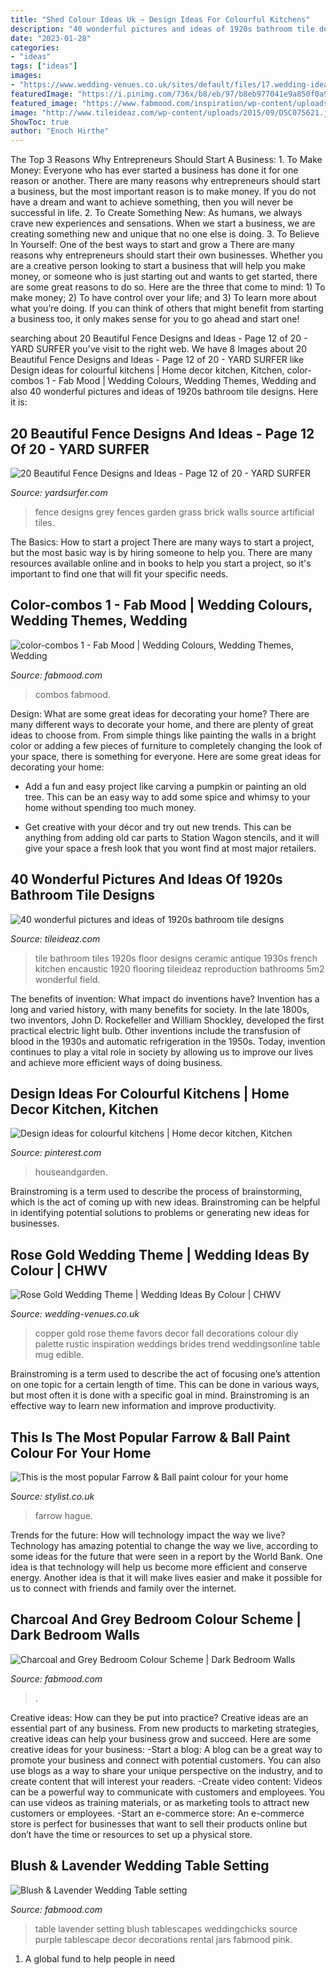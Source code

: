 ```yaml
---
title: "Shed Colour Ideas Uk ~ Design Ideas For Colourful Kitchens"
description: "40 wonderful pictures and ideas of 1920s bathroom tile designs"
date: "2023-01-28"
categories:
- "ideas"
tags: ["ideas"]
images:
- "https://www.wedding-venues.co.uk/sites/default/files/17.wedding-ideas-colour-rose-gold-wedding-theme.jpg"
featuredImage: "https://i.pinimg.com/736x/b8/eb/97/b8eb977041e9a850f0a95ace6bd743c1.jpg"
featured_image: "https://www.fabmood.com/inspiration/wp-content/uploads/2020/08/hex-colour-7.jpg"
image: "http://www.tileideaz.com/wp-content/uploads/2015/09/DSC075621.jpg"
ShowToc: true
author: "Enoch Hirthe"
---
```



The Top 3 Reasons Why Entrepreneurs Should Start A Business: 1. To Make Money: Everyone who has ever started a business has done it for one reason or another. There are many reasons why entrepreneurs should start a business, but the most important reason is to make money. If you do not have a dream and want to achieve something, then you will never be successful in life. 2. To Create Something New: As humans, we always crave new experiences and sensations. When we start a business, we are creating something new and unique that no one else is doing. 3. To Believe In Yourself: One of the best ways to start and grow a
There are many reasons why entrepreneurs should start their own businesses. Whether you are a creative person looking to start a business that will help you make money, or someone who is just starting out and wants to get started, there are some great reasons to do so. Here are the three that come to mind: 1) To make money; 2) To have control over your life; and 3) To learn more about what you’re doing. If you can think of others that might benefit from starting a business too, it only makes sense for you to go ahead and start one!

	

		
searching about 20 Beautiful Fence Designs and Ideas - Page 12 of 20 - YARD SURFER you've visit to the right web. We have 8 Images about 20 Beautiful Fence Designs and Ideas - Page 12 of 20 - YARD SURFER like Design ideas for colourful kitchens | Home decor kitchen, Kitchen, color-combos 1 - Fab Mood | Wedding Colours, Wedding Themes, Wedding and also 40 wonderful pictures and ideas of 1920s bathroom tile designs. Here it is:
		
    
## 20 Beautiful Fence Designs And Ideas - Page 12 Of 20 - YARD SURFER

<img loading=lazy src="http://yardsurfer.com/wp-content/uploads/2017/01/Fence-Designs-and-Ideas-12.jpg" onerror="this.onerror=null;this.src='https://tse4.mm.bing.net/th?id=OIP.tL3XiDAy2V2AW6QBwtH5UQHaKh&amp;pid=15.1';" alt="20 Beautiful Fence Designs and Ideas - Page 12 of 20 - YARD SURFER">

_Source: yardsurfer.com_

>fence designs grey fences garden grass brick walls source artificial tiles. 

	

The Basics: How to start a project
There are many ways to start a project, but the most basic way is by hiring someone to help you. There are many resources available online and in books to help you start a project, so it's important to find one that will fit your specific needs.

    
## Color-combos 1 - Fab Mood | Wedding Colours, Wedding Themes, Wedding

<img loading=lazy src="https://www.fabmood.com/wp-content/uploads/2020/04/color-combos-5.jpg" onerror="this.onerror=null;this.src='https://tse3.mm.bing.net/th?id=OIP.37oE3TqZADHV1KKIyw7_zwHaL6&amp;pid=15.1';" alt="color-combos 1 - Fab Mood | Wedding Colours, Wedding Themes, Wedding">

_Source: fabmood.com_

>combos fabmood. 

	

Design: What are some great ideas for decorating your home?
There are many different ways to decorate your home, and there are plenty of great ideas to choose from. From simple things like painting the walls in a bright color or adding a few pieces of furniture to completely changing the look of your space, there is something for everyone. Here are some great ideas for decorating your home: 
- Add a fun and easy project like carving a pumpkin or painting an old tree. This can be an easy way to add some spice and whimsy to your home without spending too much money. 

- Get creative with your décor and try out new trends. This can be anything from adding old car parts to Station Wagon stencils, and it will give your space a fresh look that you wont find at most major retailers.

    
## 40 Wonderful Pictures And Ideas Of 1920s Bathroom Tile Designs

<img loading=lazy src="http://www.tileideaz.com/wp-content/uploads/2015/09/DSC075621.jpg" onerror="this.onerror=null;this.src='https://tse1.mm.bing.net/th?id=OIP.FrHycJ4Fz6JW2h66ZFoNLQHaJ4&amp;pid=15.1';" alt="40 wonderful pictures and ideas of 1920s bathroom tile designs">

_Source: tileideaz.com_

>tile bathroom tiles 1920s floor designs ceramic antique 1930s french kitchen encaustic 1920 flooring tileideaz reproduction bathrooms 5m2 wonderful field. 

	

The benefits of invention: What impact do inventions have?
Invention has a long and varied history, with many benefits for society. In the late 1800s, two inventors, John D. Rockefeller and William Shockley, developed the first practical electric light bulb. Other inventions include the transfusion of blood in the 1930s and automatic refrigeration in the 1950s. Today, invention continues to play a vital role in society by allowing us to improve our lives and achieve more efficient ways of doing business.

    
## Design Ideas For Colourful Kitchens | Home Decor Kitchen, Kitchen

<img loading=lazy src="https://i.pinimg.com/736x/b8/eb/97/b8eb977041e9a850f0a95ace6bd743c1.jpg" onerror="this.onerror=null;this.src='https://tse1.mm.bing.net/th?id=OIP.99pXIyVpMhUs26847imPtgHaJ3&amp;pid=15.1';" alt="Design ideas for colourful kitchens | Home decor kitchen, Kitchen">

_Source: pinterest.com_

>houseandgarden. 

	

Brainstroming is a term used to describe the process of brainstorming, which is the act of coming up with new ideas. Brainstroming can be helpful in identifying potential solutions to problems or generating new ideas for businesses.

    
## Rose Gold Wedding Theme | Wedding Ideas By Colour | CHWV

<img loading=lazy src="https://www.wedding-venues.co.uk/sites/default/files/17.wedding-ideas-colour-rose-gold-wedding-theme.jpg" onerror="this.onerror=null;this.src='https://tse2.mm.bing.net/th?id=OIP.8B5LIfmLGYWlo-YoTDRPOAHaLH&amp;pid=15.1';" alt="Rose Gold Wedding Theme | Wedding Ideas By Colour | CHWV">

_Source: wedding-venues.co.uk_

>copper gold rose theme favors decor fall decorations colour diy palette rustic inspiration weddings brides trend weddingsonline table mug edible. 

	

Brainstroming is a term used to describe the act of focusing one’s attention on one topic for a certain length of time. This can be done in various ways, but most often it is done with a specific goal in mind. Brainstroming is an effective way to learn new information and improve productivity.

    
## This Is The Most Popular Farrow &amp; Ball Paint Colour For Your Home

<img loading=lazy src="https://www.stylist.co.uk/images/app/uploads/2020/06/11172731/farrow-and-ball.png?w=1200&amp;h=1&amp;fit=max&amp;auto=format%2Ccompress" onerror="this.onerror=null;this.src='https://tse4.mm.bing.net/th?id=OIP.-sBWXh8X5x-y_9e8MMJHTAHaK_&amp;pid=15.1';" alt="This is the most popular Farrow &amp; Ball paint colour for your home">

_Source: stylist.co.uk_

>farrow hague. 

	

Trends for the future: How will technology impact the way we live?
Technology has amazing potential to change the way we live, according to some ideas for the future that were seen in a report by the World Bank. One idea is that technology will help us become more efficient and conserve energy. Another idea is that it will make lives easier and make it possible for us to connect with friends and family over the internet.

    
## Charcoal And Grey Bedroom Colour Scheme | Dark Bedroom Walls

<img loading=lazy src="https://www.fabmood.com/inspiration/wp-content/uploads/2020/08/hex-colour-7.jpg" onerror="this.onerror=null;this.src='https://tse1.mm.bing.net/th?id=OIP.35q2nZNI3WFLjgjXnRCCnwHaKi&amp;pid=15.1';" alt="Charcoal and Grey Bedroom Colour Scheme | Dark Bedroom Walls">

_Source: fabmood.com_

>. 

	

Creative ideas: How can they be put into practice?
Creative ideas are an essential part of any business. From new products to marketing strategies, creative ideas can help your business grow and succeed. Here are some creative ideas for your business: 
-Start a blog: A blog can be a great way to promote your business and connect with potential customers. You can also use blogs as a way to share your unique perspective on the industry, and to create content that will interest your readers. 
-Create video content: Videos can be a powerful way to communicate with customers and employees. You can use videos as training materials, or as marketing tools to attract new customers or employees. 
-Start an e-commerce store: An e-commerce store is perfect for businesses that want to sell their products online but don’t have the time or resources to set up a physical store.

    
## Blush &amp; Lavender Wedding Table Setting

<img loading=lazy src="http://www.fabmood.com/wp-content/uploads/2013/08/tablescapes34.jpg" onerror="this.onerror=null;this.src='https://tse3.mm.bing.net/th?id=OIP.7C4Rz0iKe_9BvvVNQ9FJ1AHaKD&amp;pid=15.1';" alt="Blush &amp; Lavender Wedding Table setting">

_Source: fabmood.com_

>table lavender setting blush tablescapes weddingchicks source purple tablescape decor decorations rental jars fabmood pink. 

	

1. A global fund to help people in need 

